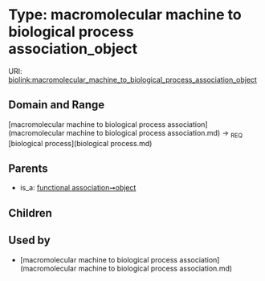 
# Type: macromolecular machine to biological process association_object




URI: [biolink:macromolecular_machine_to_biological_process_association_object](https://w3id.org/biolink/vocab/macromolecular_machine_to_biological_process_association_object)


## Domain and Range

[macromolecular machine to biological process association](macromolecular machine to biological process association.md) ->  <sub>REQ</sub> [biological process](biological process.md)

## Parents

 *  is_a: [functional association➞object](functional_association_object.md)

## Children


## Used by

 * [macromolecular machine to biological process association](macromolecular machine to biological process association.md)

